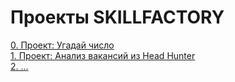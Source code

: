 # Проекты SKILLFACTORY

[0. Проект: Угадай число](/0_PROJECT_Game%20guess%20number)  
[1. Проект: Анализ вакансий из Head Hunter](/1_PROJECT_%D0%90analysis%20of%20vacancies%20from%20HeadHunter/)  
[2. ...](#)  
